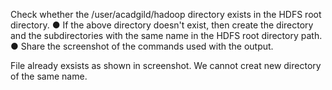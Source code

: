 Check whether the /user/acadgild/hadoop directory exists in the HDFS root
directory.
● If the above directory doesn't exist, then create the directory and the subdirectories
with the same name in the HDFS root directory path.
● Share the screenshot of the commands used with the output.


File already exsists as shown in screenshot. We cannot creat new directory of the same name.
